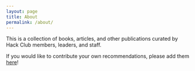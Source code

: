 ```yaml
---
layout: page
title: About
permalink: /about/
---
```


This is a collection of books, articles, and other publications curated by Hack
Club members, leaders, and staff.

If you would like to contribute your own recommendations, please add them
[here](https://github.com/hackclub/reading-list)!
